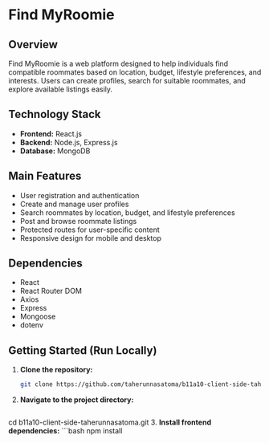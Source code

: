 # Find MyRoomie

## Overview
Find MyRoomie is a web platform designed to help individuals find compatible roommates based on location, budget, lifestyle preferences, and interests. Users can create profiles, search for suitable roommates, and explore available listings easily.



## Technology Stack
- **Frontend:** React.js  
- **Backend:** Node.js, Express.js  
- **Database:** MongoDB  


## Main Features
- User registration and authentication  
- Create and manage user profiles  
- Search roommates by location, budget, and lifestyle preferences  
- Post and browse roommate listings  
- Protected routes for user-specific content  
- Responsive design for mobile and desktop

## Dependencies
- React  
- React Router DOM  
- Axios  
- Express  
- Mongoose  
- dotenv  


## Getting Started (Run Locally)

1. **Clone the repository:**  
   ```bash
   git clone https://github.com/taherunnasatoma/b11a10-client-side-taherunnasatoma.git

 2. **Navigate to the project directory:**
    ```bash
   cd b11a10-client-side-taherunnasatoma.git
3. **Install frontend dependencies:**
      ```bash
     npm install


